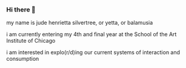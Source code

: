 ### Hi there 👋

<!--
**balamusia/balamusia** is a ✨ _special_ ✨ repository because its `README.md` (this file) appears on your GitHub profile.

Here are some ideas to get you started:

- 🔭 I’m currently working on ...
- 🌱 I’m currently learning ...
- 👯 I’m looking to collaborate on ...
- 🤔 I’m looking for help with ...
- 💬 Ask me about ...
- 📫 How to reach me: ...
- 😄 Pronouns: ...
- ⚡ Fun fact: ...
-->

my name is jude henrietta silvertree, or yetta, or balamusia

i am currently entering my 4th and final year at the School of the Art Institute of Chicago

i am interested in explo(r/d)ing our current systems of interaction and consumption
